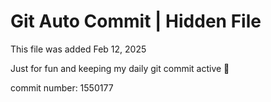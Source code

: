 # Git Auto Commit | Hidden File

This file was added Feb 12, 2025

Just for fun and keeping my daily git commit active 🤪

commit number: 1550177
